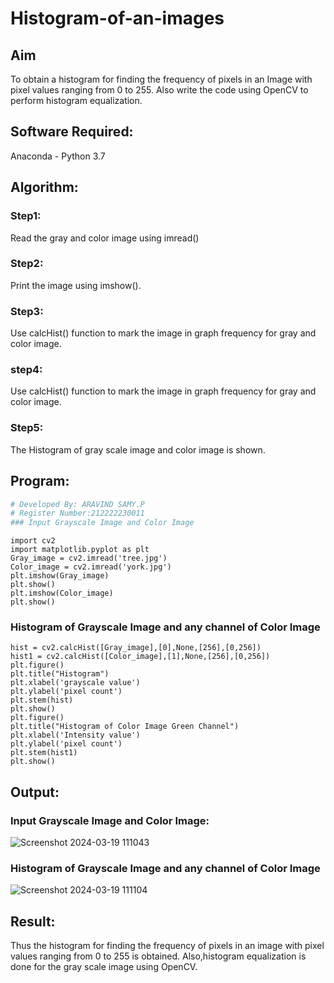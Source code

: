 # Histogram-of-an-images
## Aim
To obtain a histogram for finding the frequency of pixels in an Image with pixel values ranging from 0 to 255. Also write the code using OpenCV to perform histogram equalization.

## Software Required:
Anaconda - Python 3.7

## Algorithm:
### Step1:
Read the gray and color image using imread()

### Step2:
Print the image using imshow().

### Step3:
Use calcHist() function to mark the image in graph frequency for gray and color image.

### step4:
Use calcHist() function to mark the image in graph frequency for gray and color image.

### Step5:
The Histogram of gray scale image and color image is shown.


## Program:
```python
# Developed By: ARAVIND SAMY.P
# Register Number:212222230011
### Input Grayscale Image and Color Image
```
```
import cv2
import matplotlib.pyplot as plt
Gray_image = cv2.imread('tree.jpg')
Color_image = cv2.imread('york.jpg')
plt.imshow(Gray_image)
plt.show()
plt.imshow(Color_image)
plt.show()

```


### Histogram of Grayscale Image and any channel of Color Image
```
hist = cv2.calcHist([Gray_image],[0],None,[256],[0,256])
hist1 = cv2.calcHist([Color_image],[1],None,[256],[0,256])
plt.figure()
plt.title("Histogram")
plt.xlabel('grayscale value')
plt.ylabel('pixel count')
plt.stem(hist)
plt.show()
plt.figure()
plt.title("Histogram of Color Image Green Channel")
plt.xlabel('Intensity value')
plt.ylabel('pixel count')
plt.stem(hist1)
plt.show()
```


## Output:
### Input Grayscale Image and Color Image:


![Screenshot 2024-03-19 111043](https://github.com/Aravindsamy04/Histogram-of-an-images/assets/113497037/8e811fce-1049-433b-b438-19b8cb8be393)



### Histogram of Grayscale Image and any channel of Color Image


![Screenshot 2024-03-19 111104](https://github.com/Aravindsamy04/Histogram-of-an-images/assets/113497037/496e3f97-2b4c-44c3-8fbd-1445e7b46578)






## Result: 
Thus the histogram for finding the frequency of pixels in an image with pixel values ranging from 0 to 255 is obtained. Also,histogram equalization is done for the gray scale image using OpenCV.
